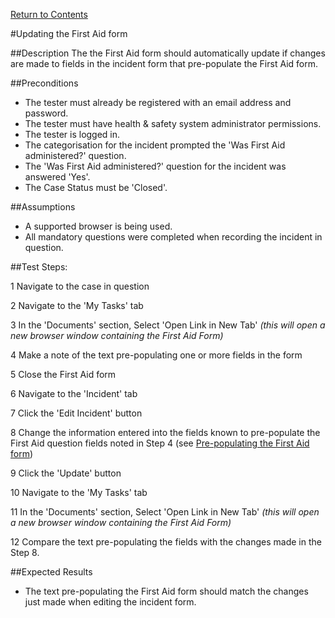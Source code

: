 [Return to Contents](https://github.com/infojam-james/test-cases/blob/master/Contents.md)

#Updating the First Aid form

##Description
The the First Aid form should automatically update if changes are made to fields in the incident form that pre-populate the First Aid form.

##Preconditions
+ The tester must already be registered with an email address and password.
+ The tester must have health & safety system administrator permissions.
+ The tester is logged in.
+ The categorisation for the incident prompted the 'Was First Aid administered?' question.
+ The 'Was First Aid administered?' question for the incident was answered 'Yes'.
+ The Case Status must be 'Closed'.

##Assumptions
+ A supported browser is being used.
+ All mandatory questions were completed when recording the incident in question.

##Test Steps:

1 Navigate to the case in question

2 Navigate to the 'My Tasks' tab

3 In the 'Documents' section, Select 'Open Link in New Tab' *(this will open a new browser window containing the First Aid Form)*

4 Make a note of the text pre-populating one or more fields in the form

5 Close the First Aid form

6 Navigate to the 'Incident' tab

7 Click the 'Edit Incident' button

8 Change the information entered into the fields known to pre-populate the First Aid question fields noted in Step 4 (see [Pre-populating the First Aid form](https://github.com/infojam-james/test-cases/edit/master/First-Aid/first-aid-3.md))

9 Click the 'Update' button

10 Navigate to the 'My Tasks' tab

11 In the 'Documents' section, Select 'Open Link in New Tab' *(this will open a new browser window containing the First Aid Form)*

12 Compare the text pre-populating the fields with the changes made in the Step 8.

##Expected Results
+ The text pre-populating the First Aid form should match the changes just made when editing the incident form.
